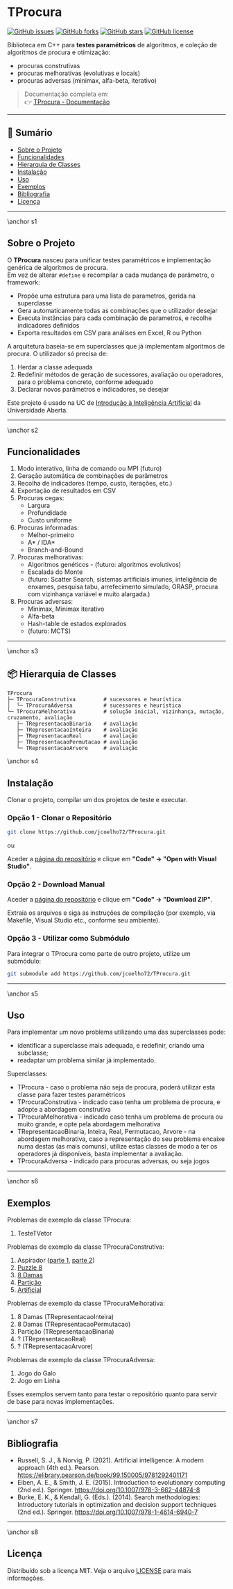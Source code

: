 # TProcura

[![GitHub issues](https://img.shields.io/github/issues/jcoelho72/TProcura.svg)](https://github.com/jcoelho72/TProcura/issues)
[![GitHub forks](https://img.shields.io/github/forks/jcoelho72/TProcura.svg)](https://github.com/jcoelho72/TProcura/network)
[![GitHub stars](https://img.shields.io/github/stars/jcoelho72/TProcura.svg)](https://github.com/jcoelho72/TProcura/stargazers)
[![GitHub license](https://img.shields.io/github/license/jcoelho72/TProcura.svg)](https://jcoelho72.github.io/TProcura/LICENSE.txt)

Biblioteca em C++ para **testes paramétricos** de algoritmos, e coleção de algoritmos de procura e otimização:
- procuras construtivas  
- procuras melhorativas (evolutivas e locais)  
- procuras adversas (minimax, alfa-beta, iterativo)

> Documentação completa em:  
> 👉 [TProcura - Documentação](https://jcoelho72.github.io/TProcura/index.html)

---

## 📑 Sumário

- [Sobre o Projeto](#s1)
- [Funcionalidades](#s2)
- [Hierarquia de Classes](#s3)
- [Instalação](#s4)
- [Uso](#s5)
- [Exemplos](#s6)
- [Bibliografia](#s7)
- [Licença](#s8)

---

\anchor s1
## Sobre o Projeto

O **TProcura** nasceu para unificar testes paramétricos e implementação genérica de algoritmos de procura.  
Em vez de alterar `#define` e recompilar a cada mudança de parâmetro, o framework:

- Propõe uma estrutura para uma lista de parametros, gerida na superclasse 
- Gera automaticamente todas as combinações que o utilizador desejar 
- Executa instâncias para cada combinação de parametros, e recolhe indicadores definidos  
- Exporta resultados em CSV para análises em Excel, R ou Python  

A arquitetura baseia-se em superclasses que já implementam algoritmos de procura. O utilizador só precisa de:

1. Herdar a classe adequada  
2. Redefinir métodos de geração de sucessores, avaliação ou operadores, para o problema concreto, conforme adequado  
3. Declarar novos parâmetros e indicadores, se desejar  

Este projeto é usado na UC de [Introdução à Inteligência Artificial](https://guiadoscursos.uab.pt/ucs/introducao-a-inteligencia-artificial/) da Universidade Aberta.

---

\anchor s2
## Funcionalidades

1. Modo interativo, linha de comando ou MPI (futuro)  
2. Geração automática de combinações de parâmetros  
3. Recolha de indicadores (tempo, custo, iterações, etc.)  
4. Exportação de resultados em CSV  
5. Procuras cegas:  
   - Largura 
   - Profundidade 
   - Custo uniforme  
6. Procuras informadas:  
   - Melhor-primeiro  
   - A\* / IDA\*  
   - Branch-and-Bound  
7. Procuras melhorativas:  
   - Algoritmos genéticos - (futuro: algoritmos evolutivos)
   - Escalada do Monte 
   - (futuro: Scatter Search, sistemas artificiais imunes, inteligência de enxames, pesquisa tabu, arrefecimento simulado, GRASP, procura com vizinhança variável e muito alargada.) 
8. Procuras adversas:  
   - Minimax, Minimax iterativo  
   - Alfa-beta  
   - Hash-table de estados explorados  
   - (futuro: MCTS)  

---

\anchor s3
## 📦 Hierarquia de Classes

```text
TProcura
├─ TProcuraConstrutiva         # sucessores e heurística
│  └─ TProcuraAdversa          # sucessores e heurística
└─ TProcuraMelhorativa         # solução inicial, vizinhança, mutação, cruzamento, avaliação
   ├─ TRepresentacaoBinaria    # avaliação
   ├─ TRepresentacaoInteira    # avaliação
   ├─ TRepresentacaoReal       # avaliação
   ├─ TRepresentacaoPermutacao # avaliação
   └─ TRepresentacaoArvore     # avaliação
```


\anchor s4
## Instalação

Clonar o projeto, compilar um dos projetos de teste e executar. 

### Opção 1 - Clonar o Repositório 
```bash
git clone https://github.com/jcoelho72/TProcura.git
```
ou 

Aceder a [página do repositório](https://github.com/jcoelho72/TProcura/) e clique em **"Code" → "Open with Visual Studio"**.

### Opção 2 - Download Manual

Aceder a [página do repositório](https://github.com/jcoelho72/TProcura/) e clique em **"Code" → "Download ZIP"**.

Extraia os arquivos e siga as instruções de compilação (por exemplo, via Makefile, Visual Studio etc., conforme seu ambiente).

### Opção 3 - Utilizar como Submódulo

Para integrar o TProcura como parte de outro projeto, utilize um submódulo:

```bash
git submodule add https://github.com/jcoelho72/TProcura.git
```

---

\anchor s5
## Uso

Para implementar um novo problema utilizando uma das superclasses pode:
- identificar a superclasse mais adequada, e redefinir, criando uma subclasse;
- readaptar um problema similar já implementado.

Superclasses:
- TProcura  - caso o problema não seja de procura, poderá utilizar esta classe para fazer testes paramétricos
- TProcuraConstrutiva - indicado caso tenha um problema de procura, e adopte a abordagem construtiva
- TProcuraMelhorativa  - indicado caso tenha um problema de procura ou muito grande, e opte pela abordagem melhorativa
- TRepresentacaoBinaria, Inteira, Real, Permutacao, Arvore - na abordagem melhorativa, caso a representação do seu problema encaixe numa destas (as mais comuns), utilize estas classes de modo a ter os operadores já disponíveis, basta implementar a avaliação.
- TProcuraAdversa - indicado para procuras adversas, ou seja jogos

---

\anchor s6
## Exemplos

Problemas de exemplo da classe TProcura:
1. TesteTVetor

Problemas de exemplo da classe TProcuraConstrutiva:
1. Aspirador ([parte 1](teste_aspirador1.html), [parte 2](teste_aspirador2.html))
2. [Puzzle 8](teste_puzzle8.html)
3. [8 Damas](teste_8damas.html)
4. [Partição](teste_particao.html)
5. [Artificial](teste_artificial.html)

Problemas de exemplo da classe TProcuraMelhorativa:
1. 8 Damas (TRepresentacaoInteira)
2. 8 Damas (TRepresentacaoPermutacao)
3. Partição (TRepresentacaoBinaria)
4. ? (TRepresentacaoReal)
5. ? (TRepresentacaoArvore)

Problemas de exemplo da classe TProcuraAdversa:
1. Jogo do Galo
2. Jogo em Linha

Esses exemplos servem tanto para testar o repositório quanto para servir de base para novas implementações. 

---

\anchor s7
## Bibliografia

-	Russell, S. J., & Norvig, P. (2021). Artificial intelligence: A modern approach (4th ed.). Pearson. https://elibrary.pearson.de/book/99.150005/9781292401171
-	Eiben, A. E., & Smith, J. E. (2015). Introduction to evolutionary computing (2nd ed.). Springer. https://doi.org/10.1007/978-3-662-44874-8
-	Burke, E. K., & Kendall, G. (Eds.). (2014). Search methodologies: Introductory tutorials in optimization and decision support techniques (2nd ed.). Springer. https://doi.org/10.1007/978-1-4614-6940-7

---

\anchor s8
## Licença
Distribuído sob a licença MIT. Veja o arquivo [LICENSE](https://jcoelho72.github.io/TProcura/LICENSE.txt) para mais informações.

